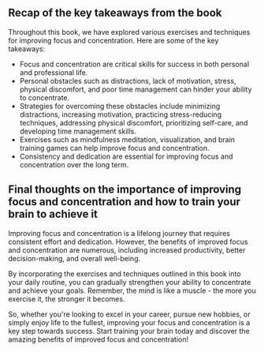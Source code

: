 
Recap of the key takeaways from the book
----------------------------------------

Throughout this book, we have explored various exercises and techniques for improving focus and concentration. Here are some of the key takeaways:

* Focus and concentration are critical skills for success in both personal and professional life.
* Personal obstacles such as distractions, lack of motivation, stress, physical discomfort, and poor time management can hinder your ability to concentrate.
* Strategies for overcoming these obstacles include minimizing distractions, increasing motivation, practicing stress-reducing techniques, addressing physical discomfort, prioritizing self-care, and developing time management skills.
* Exercises such as mindfulness meditation, visualization, and brain training games can help improve focus and concentration.
* Consistency and dedication are essential for improving focus and concentration over the long term.

Final thoughts on the importance of improving focus and concentration and how to train your brain to achieve it
---------------------------------------------------------------------------------------------------------------

Improving focus and concentration is a lifelong journey that requires consistent effort and dedication. However, the benefits of improved focus and concentration are numerous, including increased productivity, better decision-making, and overall well-being.

By incorporating the exercises and techniques outlined in this book into your daily routine, you can gradually strengthen your ability to concentrate and achieve your goals. Remember, the mind is like a muscle - the more you exercise it, the stronger it becomes.

So, whether you're looking to excel in your career, pursue new hobbies, or simply enjoy life to the fullest, improving your focus and concentration is a key step towards success. Start training your brain today and discover the amazing benefits of improved focus and concentration!